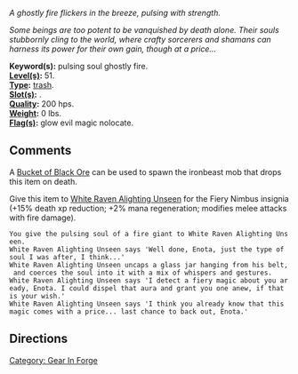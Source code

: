 *A ghostly fire flickers in the breeze, pulsing with strength.*

*Some beings are too potent to be vanquished by death alone. Their souls
stubbornly cling to the world, where crafty sorcerers and shamans can
harness its power for their own gain, though at a price...*

**Keyword(s):** pulsing soul ghostly fire.  
**[Level(s)](Object_Level.md "wikilink"):** 51.  
**[Type](:Category:_Object_Types.md "wikilink"):**
[trash](:Category:_Trash.md "wikilink").  
**[Slot(s)](Object_Slots.md "wikilink"):** .  
**[Quality](Object_Quality.md "wikilink"):** 200 hps.  
**[Weight](Object_Weight.md "wikilink"):** 0 lbs.  
**[Flag(s)](:Category:_Object_Flags.md "wikilink"):** glow evil magic
nolocate.  

## Comments

A [Bucket of Black Ore](Bucket_of_Black_Ore "wikilink") can be used to
spawn the ironbeast mob that drops this item on death.

Give this item to [White Raven Alighting
Unseen](White_Raven_Alighting_Unseen "wikilink") for the Fiery Nimbus
insignia (+15% death xp reduction; +2% mana regeneration; modifies melee
attacks with fire damage).

`You give the pulsing soul of a fire giant to White Raven Alighting Unseen.`  
`White Raven Alighting Unseen says 'Well done, Enota, just the type of soul I was after, I think...' `  
`White Raven Alighting Unseen uncaps a glass jar hanging from his belt, and coerces the soul into it with a mix of whispers and gestures. `  
`White Raven Alighting Unseen says 'I detect a fiery magic about you aready, Enota. I could dispel that aura and grant you one anew, if that is your wish.'`  
`White Raven Alighting Unseen says 'I think you already know that this magic comes with a price... last chance to back out, Enota.'`

## Directions

[Category: Gear In Forge](Category:_Gear_In_Forge "wikilink")
